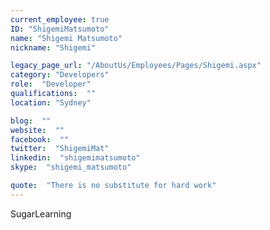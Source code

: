 ```yaml
---
current_employee: true
ID: "ShigemiMatsumoto"
name: "Shigemi Matsumoto"
nickname: "Shigemi"

legacy_page_url: "/AboutUs/Employees/Pages/Shigemi.aspx"
category: "Developers"
role:  "Developer"
qualifications:  ""
location: "Sydney"

blog:  ""
website:  ""
facebook:  ""
twitter:  "ShigemiMat"
linkedin:  "shigemimatsumoto"
skype:  "shigemi_matsumoto"

quote:  "There is no substitute for hard work"
---
```


SugarLearning